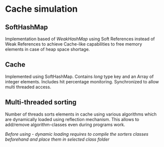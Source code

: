 # Cache simulation

## SoftHashMap
Implementation based of *WeakHashMap* using Soft References instead of Weak References to achieve Cache-like capabilities to free memory elements in case of heap space shortage. 


## Cache
Implemented using SoftHashMap. Contains *long* type key and an Array of integer elements. Includes hit percentage monitoring.  Synchronized to allow multi threaded access.

## Multi-threaded sorting
Number of threads sorts elements in cache using various algorithms which are dynamically loaded using reflection mechanism. This allows to add/remove algorithm-classes even during programs work. 

*Before using - dynamic loading requires to compile the sorters classes beforehand and place them in selected class folder*

